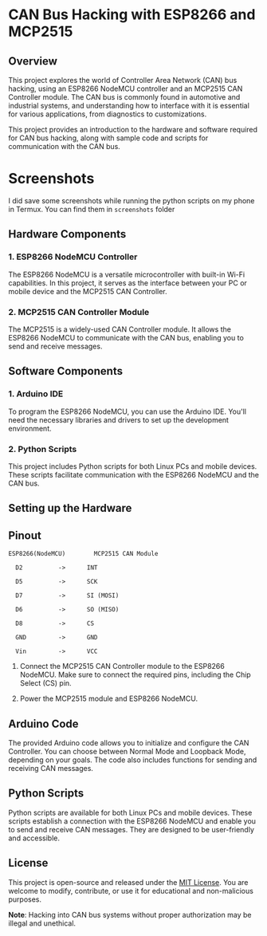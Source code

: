 # CAN Bus Hacking with ESP8266 and MCP2515

## Overview

This project explores the world of Controller Area Network (CAN) bus hacking, using an ESP8266 NodeMCU controller and an MCP2515 CAN Controller module. The CAN bus is commonly found in automotive and industrial systems, and understanding how to interface with it is essential for various applications, from diagnostics to customizations.

This project provides an introduction to the hardware and software required for CAN bus hacking, along with sample code and scripts for communication with the CAN bus.

# Screenshots

I did save some screenshots while running the python scripts on my phone in Termux. You can find them in `screenshots` folder

## Hardware Components

### 1. ESP8266 NodeMCU Controller

The ESP8266 NodeMCU is a versatile microcontroller with built-in Wi-Fi capabilities. In this project, it serves as the interface between your PC or mobile device and the MCP2515 CAN Controller.

### 2. MCP2515 CAN Controller Module

The MCP2515 is a widely-used CAN Controller module. It allows the ESP8266 NodeMCU to communicate with the CAN bus, enabling you to send and receive messages.

## Software Components

### 1. Arduino IDE

To program the ESP8266 NodeMCU, you can use the Arduino IDE. You'll need the necessary libraries and drivers to set up the development environment.

### 2. Python Scripts

This project includes Python scripts for both Linux PCs and mobile devices. These scripts facilitate communication with the ESP8266 NodeMCU and the CAN bus.

## Setting up the Hardware

## Pinout

`ESP8266(NodeMCU)        MCP2515 CAN Module`

      D2          ->      INT
      
      D5          ->      SCK
      
      D7          ->      SI (MOSI)
      
      D6          ->      SO (MISO)
      
      D8          ->      CS
      
      GND         ->      GND
      
      Vin         ->      VCC

1. Connect the MCP2515 CAN Controller module to the ESP8266 NodeMCU. Make sure to connect the required pins, including the Chip Select (CS) pin.

2. Power the MCP2515 module and ESP8266 NodeMCU.


## Arduino Code

The provided Arduino code allows you to initialize and configure the CAN Controller. You can choose between Normal Mode and Loopback Mode, depending on your goals. The code also includes functions for sending and receiving CAN messages.

## Python Scripts

Python scripts are available for both Linux PCs and mobile devices. These scripts establish a connection with the ESP8266 NodeMCU and enable you to send and receive CAN messages. They are designed to be user-friendly and accessible.



## License

This project is open-source and released under the [MIT License](LICENSE). You are welcome to modify, contribute, or use it for educational and non-malicious purposes.

**Note**: Hacking into CAN bus systems without proper authorization may be illegal and unethical.
